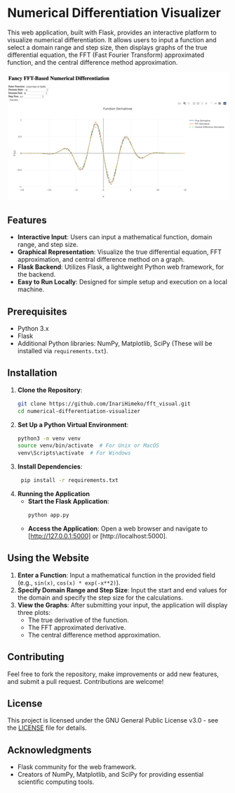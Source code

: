 # Numerical Differentiation Visualizer

This web application, built with Flask, provides an interactive platform to visualize numerical differentiation. It allows users to input a function and select a domain range and step size, then displays graphs of the true differential equation, the FFT (Fast Fourier Transform) approximated function, and the central difference method approximation.

![My Project Screenshot](/assets/showcase.png)

## Features

- **Interactive Input**: Users can input a mathematical function, domain range, and step size.
- **Graphical Representation**: Visualize the true differential equation, FFT approximation, and central difference method on a graph.
- **Flask Backend**: Utilizes Flask, a lightweight Python web framework, for the backend.
- **Easy to Run Locally**: Designed for simple setup and execution on a local machine.

## Prerequisites

- Python 3.x
- Flask
- Additional Python libraries: NumPy, Matplotlib, SciPy (These will be installed via `requirements.txt`).

## Installation

1. **Clone the Repository**:
   ```bash
   git clone https://github.com/InariHimeko/fft_visual.git
   cd numerical-differentiation-visualizer
2. **Set Up a Python Virtual Environment**:
   ```bash
   python3 -m venv venv
   source venv/bin/activate  # For Unix or MacOS
   venv\Scripts\activate  # For Windows
3. **Install Dependencies**:
   ```bash
    pip install -r requirements.txt
4. **Running the Application**
   - **Start the Flask Application**:
     ```bash
     python app.py
   - **Access the Application**:
     Open a web browser and navigate to [http://127.0.0.1:5000] or [http://localhost:5000].

## Using the Website
1. **Enter a Function**: Input a mathematical function in the provided field (e.g., `sin(x)`, `cos(x) * exp(-x**2)`).
2. **Specify Domain Range and Step Size**: Input the start and end values for the domain and specify the step size for the calculations.
3. **View the Graphs**: After submitting your input, the application will display three plots:
   - The true derivative of the function.
   - The FFT approximated derivative.
   - The central difference method approximation.

## Contributing

Feel free to fork the repository, make improvements or add new features, and submit a pull request. Contributions are welcome!

## License

This project is licensed under the GNU General Public License v3.0 - see the [LICENSE](LICENSE) file for details.

## Acknowledgments

- Flask community for the web framework.
- Creators of NumPy, Matplotlib, and SciPy for providing essential scientific computing tools.